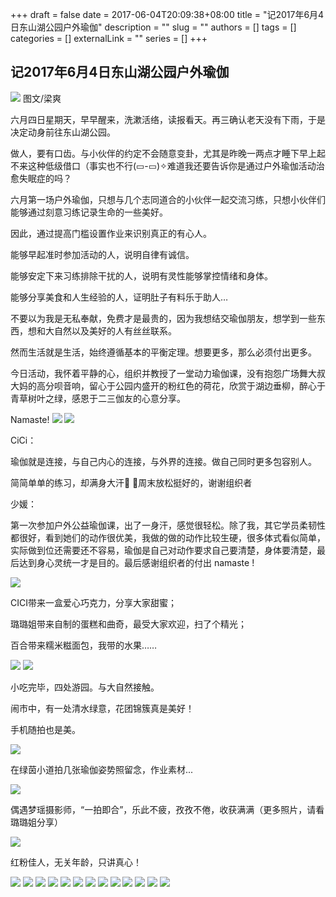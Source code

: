 
+++
draft = false
date = 2017-06-04T20:09:38+08:00
title = "记2017年6月4日东山湖公园户外瑜伽"
description = ""
slug = ""
authors = []
tags = []
categories = []
externalLink = ""
series = []
+++

## **记2017年6月4日东山湖公园户外瑜伽**

![](https://oss.coolmoe.com/wp-content/uploads202406062157323.jpg)
图文/梁爽

六月四日星期天，早早醒来，洗漱活络，读报看天。再三确认老天没有下雨，于是决定动身前往东山湖公园。

做人，要有口齿。与小伙伴的约定不会随意变卦，尤其是昨晚一两点才睡下早上起不来这种低级借口（事实也不行(▭-▭)✧难道我还要告诉你是通过户外瑜伽活动治愈失眠症的吗？

六月第一场户外瑜伽，只想与几个志同道合的小伙伴一起交流习练，只想小伙伴们能够通过刻意习练记录生命的一些美好。

因此，通过提高门槛设置作业来识别真正的有心人。

能够早起准时参加活动的人，说明自律有诚信。

能够安定下来习练排除干扰的人，说明有灵性能够掌控情绪和身体。

能够分享美食和人生经验的人，证明肚子有料乐于助人…

不要以为我是无私奉献，免费才是最贵的，因为我想结交瑜伽朋友，想学到一些东西，想和大自然以及美好的人有丝丝联系。

然而生活就是生活，始终遵循基本的平衡定理。想要更多，那么必须付出更多。

今日活动，我怀着平静的心，组织并教授了一堂动力瑜伽课，没有抱怨广场舞大叔大妈的高分呗音响，留心于公园内盛开的粉红色的荷花，欣赏于湖边垂柳，醉心于青草树叶之绿，感恩于二三伽友的心意分享。

Namaste!
![](https://oss.coolmoe.com/wp-content/uploads202406062157324.jpg)
![](https://oss.coolmoe.com/wp-content/uploads202406062157325.jpg)

CiCi：

瑜伽就是连接，与自己内心的连接，与外界的连接。做自己同时更多包容别人。

简简单单的练习，却满身大汗 ，周末放松挺好的，谢谢组织者                         



少媛：

第一次参加户外公益瑜伽课，出了一身汗，感觉很轻松。除了我，其它学员柔韧性都很好，看到她们的动作很优美，我做的做的动作比较生硬，很多体式看似简单，实际做到位还需要还不容易，瑜伽是自己对动作要求自己要清楚，身体要清楚，最后达到身心灵统一才是目的。最后感谢组织者的付出 namaste  !  

![](https://oss.coolmoe.com/wp-content/uploads202406062157326.jpg)

CICI带来一盒爱心巧克力，分享大家甜蜜；

璐璐姐带来自制的蛋糕和曲奇，最受大家欢迎，扫了个精光；

百合带来糯米糍面包，我带的水果……

![](https://oss.coolmoe.com/wp-content/uploads202406062157327.jpg)
![](https://oss.coolmoe.com/wp-content/uploads202406062157328.jpg)

小吃完毕，四处游园。与大自然接触。

闹市中，有一处清水绿意，花团锦簇真是美好！

手机随拍也是美。

![](https://oss.coolmoe.com/wp-content/uploads202406062157329.jpg)

在绿茵小道拍几张瑜伽姿势照留念，作业素材...

![](https://oss.coolmoe.com/wp-content/uploads202406062157330.jpg)

偶遇梦瑶摄影师，“一拍即合”，乐此不疲，孜孜不倦，收获满满（更多照片，请看璐璐姐分享）

![](https://oss.coolmoe.com/wp-content/uploads202406062157331.jpg)

红粉佳人，无关年龄，只讲真心！

![](https://oss.coolmoe.com/wp-content/uploads202406062157332.jpg)
![](https://oss.coolmoe.com/wp-content/uploads202406062157333.jpg)
![](https://oss.coolmoe.com/wp-content/uploads202406062157334.jpg)
![](https://oss.coolmoe.com/wp-content/uploads202406062157335.jpg)
![](https://oss.coolmoe.com/wp-content/uploads202406062157336.jpg)
![](https://oss.coolmoe.com/wp-content/uploads202406062157337.jpg)
![](https://oss.coolmoe.com/wp-content/uploads202406062157338.jpg)
![](https://oss.coolmoe.com/wp-content/uploads202406062157339.jpg)
![](https://oss.coolmoe.com/wp-content/uploads202406062157340.jpg)
![](https://oss.coolmoe.com/wp-content/uploads202406062157341.jpg)
![](https://oss.coolmoe.com/wp-content/uploads202406062157342.jpg)
![](https://oss.coolmoe.com/wp-content/uploads202406062157343.jpg)
![](https://oss.coolmoe.com/wp-content/uploads202406062157344.jpg)